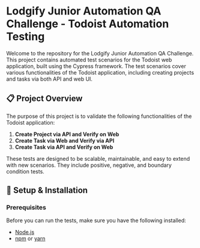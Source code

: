# **Lodgify Junior Automation QA Challenge - Todoist Automation Testing**

Welcome to the repository for the Lodgify Junior Automation QA Challenge. This project contains automated test scenarios for the Todoist web application, built using the Cypress framework. The test scenarios cover various functionalities of the Todoist application, including creating projects and tasks via both API and web UI.

## **📋 Project Overview**

The purpose of this project is to validate the following functionalities of the Todoist application:

1. **Create Project via API and Verify on Web**  
2. **Create Task via Web and Verify via API**  
3. **Create Task via API and Verify on Web**  

These tests are designed to be scalable, maintainable, and easy to extend with new scenarios. They include positive, negative, and boundary condition tests.

## **🔧 Setup & Installation**

### **Prerequisites**

Before you can run the tests, make sure you have the following installed:

- [Node.js](https://nodejs.org/)
- [npm](https://www.npmjs.com/) or [yarn](https://yarnpkg.com/)
